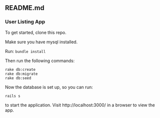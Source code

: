 ## README.md

### User Listing App

To get started, clone this repo.

Make sure you have mysql installed.

Run: `bundle install`

Then run the following commands:
```
rake db:create
rake db:migrate
rake db:seed
```

Now the database is set up, so you can run:

```
rails s
```

to start the application. Visit http://localhost:3000/ in a browser to view the app.

